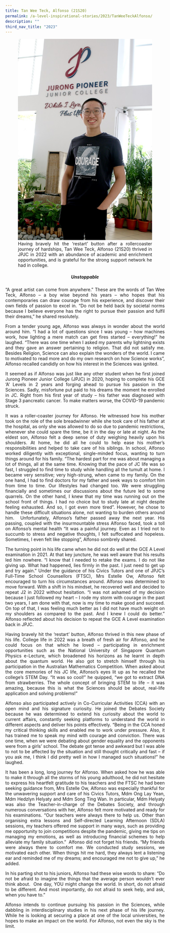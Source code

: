 ```yaml
---
title: Tan Wee Teck, Alfonso (21S20)
permalink: /a-level-inspirational-stories/2023/TanWeeTeckAlfonso/
description: ""
third_nav_title: "2023"
---
```

<div align=justify>

<figure>
<img src="/images/Accomplishment/2023/3Tan Wee Teck Alfonso.jpg">
<figcaption>    Having bravely hit the ‘restart’ button after a rollercoaster journey of hardships, Tan Wee Teck, Alfonso (21S20) thrived in JPJC in 2022 with an abundance of academic and enrichment opportunities, and is grateful for the strong support network he had in college.</figcaption></figure>

<center><h5>Unstoppable</h5></center>
	
<p> “A great artist can come from anywhere.” These are the words of Tan Wee Teck, Alfonso – a boy wise beyond his years – who hopes that his contemporaries can draw courage from his experience, and discover their own fields of passion to excel in. “Do not be held back by societal norms because I believe everyone has the right to pursue their passion and fulfil their dreams,” he shared resolutely.</p>

<p>From a tender young age, Alfonso was always in wonder about the world around him. “I had a lot of questions since I was young – how machines work, how lighting a mere match can get fires started – everything!” he laughed. “There was one time when I asked my parents why lightning exists and they gave an answer pertaining to religion. That did not satisfy me. Besides Religion, Science can also explain the wonders of the world. I came to motivated to read more and do my own research on how Science works”, Alfonso recalled candidly on how his interest in the Sciences was ignited.</p>

<p>It seemed as if Alfonso was just like any other student when he first joined Jurong Pioneer Junior College (JPJC) in 2020, hoping to complete his GCE ‘A’ Levels in 2 years and forging ahead to pursue his passion in the Sciences. Sadly, misfortune put paid to his dreams the moment he enrolled in JC. Right from his first year of study – his father was diagnosed with Stage 3 pancreatic cancer. To make matters worse, the COVID-19 pandemic struck.</p>

<p>It was a roller-coaster journey for Alfonso. He witnessed how his mother took on the role of the sole breadwinner while she took care of his father at the hospital, as only she was allowed to do so due to pandemic restrictions, whenever she could spare the time, be it in the day or late at night. As the eldest son, Alfonso felt a deep sense of duty weighing heavily upon his shoulders. At home, he did all he could to help ease his mother’s responsibilities and helped to take care of his siblings. In school, Alfonso worked diligently with exceptional, single-minded focus, wanting to turn things around for his family. “The hardest part for me was about managing a lot of things, all at the same time. Knowing that the pace of JC life was so fast, I struggled to find time to study while handling all the tumult at home. I became very sensitive; very high-strung, when came to my family. On the one hand, I had to find doctors for my father and seek ways to comfort him from time to time. Our lifestyles had changed too. We were struggling financially and sometimes our discussions about the future led to some quarrels. On the other hand, I knew that my time was running out on the school front of things. I had no choice but to study late at night despite feeling exhausted. And so, I got even more tired”. However, he chose to handle these difficult situations alone, not wanting to burden others around him.  Unfortunately, Alfonso’s father passed away the next year. His passing, coupled with the insurmountable stress Alfonso faced, took a toll on Alfonso’s mental health “It was a painful journey. Even as I tried not to succumb to stress and negative thoughts, I felt suffocated and hopeless. Sometimes, I even felt like stopping”, Alfonso sombrely shared.</p>

<p>The turning point in his life came when he did not do well at the GCE A Level examination in 2021. At that key juncture, he was well aware that his results led him nowhere. “I know that I needed to retake the exams. I do not like giving up. What had happened, lies firmly in the past. I just need to get up and try again.” Under the guidance of his Civics Tutors and one of JPJC’s Full-Time School Counsellors (FTSC), Mrs Estelle Ow, Alfonso felt encouraged to turn his circumstances around. Alfonso was determined to move forward. With a shift in his mindset, he recovered well and decided to repeat J2 in 2022 without hesitation. “I was not ashamed of my decision because I just followed my heart – I rode my storm with courage in the past two years, I am done with that, now is my time to make good and succeed. On top of that, I was feeling much better as I did not have much weight on my shoulders as compared to the past. And I knew I could do better.” Alfonso reflected about his decision to repeat the GCE A Level examination back in JPJC.</p>

<p>Having bravely hit the ‘restart’ button, Alfonso thrived in this new phase of his life. College life in 2022 was a breath of fresh air for Alfonso, and he could focus on that which he loved – participating in enrichment opportunities such as the National University of Singapore Quantum Physics e-Lecture, which broadened his horizons as he learnt in depth about the quantum world. He also got to stretch himself through his participation in the Australian Mathematics Competition. When asked about the core memories of his JC life, Alfonso’s eyes lit up as he recalled the college’s STEM Day. “It was so cool!” he quipped, “we got to extract DNA from strawberries. The whole concept of bringing STEM to life – it was amazing, because this is what the Sciences should be about, real-life application and solving problems!”</p>

<p>Alfonso also participated actively in Co-Curricular Activities (CCA) with an open mind and his signature curiosity. He joined the Debates Society because he was determined to extend his curiosity about the world to current affairs, constantly seeking platforms to understand the world in different aspects and deliver his points effectively. “Being in the CCA honed my critical thinking skills and enabled me to work under pressure. Also, it has trained me to speak my mind with courage and conviction. There was one time, when we were debating about gender equality and the opponents were from a girls’ school. The debate got tense and awkward but I was able to not to be affected by the situation and still thought critically and fast – if you ask me, I think I did pretty well in how I managed such situations!” he laughed.</p>

<p>It has been a long, long journey for Alfonso. When asked how he was able to make it through all the storms of his young adulthood, he did not hesitate to express his heartfelt gratitude to his teachers and the FTSC he had been seeking guidance from, Mrs Estelle Ow, Alfonso was especially thankful for the unwavering support and care of his Civics Tutors, Mdm Ong Lay Yean, Mdm Hedzlyn Helyaty and Mdm Song Ting Wan. In particular, Mdm Helyaty was also the Teacher-in-charge of the Debates Society, and through numerous conversations with her, Alfonso felt more motivated and ready for his examinations. “Our teachers were always there to help us. Other than organising extra lessons and Self-directed Learning Afternoon (SDLA) sessions, my teachers offered me support in many ways, such as providing me opportunity to join competitions despite the pandemic, giving me tips on managing my emotions, as well as introducing financial schemes to help alleviate my family situation.”  Alfonso did not forget his friends. “My friends were always there to comfort me. We conducted study sessions, we motivated each other. When things hit me hard, they always lent a listening ear and reminded me of my dreams; and encouraged me not to give up,” he added.</p>

<p>In his parting shot to his juniors, Alfonso had these wise words to share: “Do not be afraid to imagine the things that the average person wouldn’t ever think about.  One day, YOU might change the world. In short, do not afraid to be different. And most importantly, do not afraid to seek help, and ask, when you have to.”</p>

<p>Alfonso intends to continue pursuing his passion in the Sciences, while dabbling in interdisciplinary studies in his next phase of his life journey. While he is looking at securing a place at one of the local universities, he hopes to make an impact on the world. For Alfonso, not even the sky is the limit.</p>